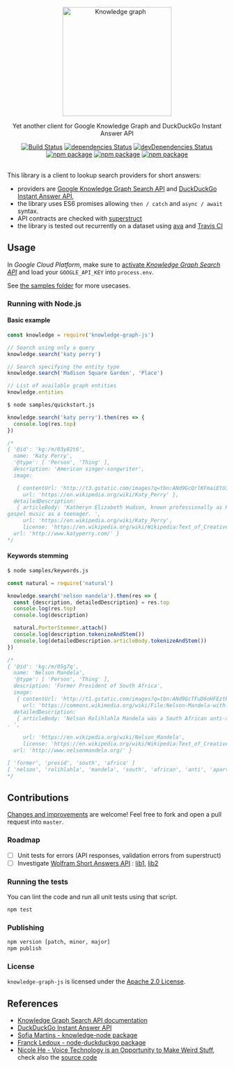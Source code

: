 <p align="center">
	<img width="250" src="https://www.staedtler.fr/fr/mandala-creator/assets/elements/jess_meleragni_10.svg" alt="Knowledge graph">
</p>
<p align="center">
  Yet another client for Google Knowledge Graph and DuckDuckGo Instant Answer API
</p>

<p align="center">
  <a href="http://travis-ci.org/mycaule/knowledge-graph-js"><img src="https://api.travis-ci.org/mycaule/knowledge-graph-js.svg?branch=master" alt="Build Status"></a>
  <a href="https://david-dm.org/mycaule/knowledge-graph-js"><img src="https://david-dm.org/mycaule/knowledge-graph-js/status.svg" alt="dependencies Status"></a>
  <a href="https://david-dm.org/mycaule/knowledge-graph-js?type=dev"><img src="https://david-dm.org/mycaule/knowledge-graph-js/dev-status.svg" alt="devDependencies Status"></a>
	<br>
	<a href="https://www.npmjs.com/package/knowledge-graph-js"><img src="https://img.shields.io/npm/v/knowledge-graph-js.svg" alt="npm package"></a>
	<a href="https://www.npmjs.com/package/knowledge-graph-js"><img src="https://img.shields.io/npm/dw/knowledge-graph-js.svg" alt="npm package"></a>
	<a href="https://www.npmjs.com/package/knowledge-graph-js"><img src="https://img.shields.io/npm/l/knowledge-graph-js.svg" alt="npm package"></a>
  <br>
  <br>
</p>

This library is a client to lookup search providers for short answers:
- providers are [Google Knowledge Graph Search API](https://developers.google.com/knowledge-graph/) and [DuckDuckGo Instant Answer API](https://duckduckgo.com/api),
- the library uses ES6 promises allowing `then / catch` and `async / await` syntax.
- API contracts are checked with [superstruct](https://github.com/ianstormtaylor/superstruct)
- the library is tested out recurrently on a dataset using [ava](https://github.com/avajs/ava) and [Travis CI](http://travis-ci.org/mycaule/knowledge-graph-js)

##  Usage

In *Google Cloud Platform*, make sure to [activate *Knowledge Graph Search API*](https://developers.google.com/knowledge-graph/prereqs) and load your `GOOGLE_API_KEY` into `process.env`.

See [the samples folder](/samples) for more usecases.

### Running with Node.js

#### Basic example

```javascript
const knowledge = require('knowledge-graph-js')

// Search using only a query
knowledge.search('katy perry')

// Search specifying the entity type
knowledge.search('Madison Square Garden', 'Place')

// List of available graph entities
knowledge.entities
```

```bash
$ node samples/quickstart.js
```
```javascript
knowledge.search('katy perry').then(res => {
  console.log(res.top)
})

/*
{ '@id': 'kg:/m/03y82t6',
  name: 'Katy Perry',
  '@type': [ 'Person', 'Thing' ],
  description: 'American singer-songwriter',
  image:

   { contentUrl: 'http://t3.gstatic.com/images?q=tbn:ANd9GcQrlKFmaiEtUImNiuD_pqzHPjDcjF4yaRThSFMh-rYuB8snFUfk',
     url: 'https://en.wikipedia.org/wiki/Katy_Perry' },
  detailedDescription:
   { articleBody: 'Katheryn Elizabeth Hudson, known professionally as Katy Perry, is an American singer and songwriter. After singing in church during her childhood, she pursued a career in
gospel music as a teenager. ',
     url: 'https://en.wikipedia.org/wiki/Katy_Perry',
     license: 'https://en.wikipedia.org/wiki/Wikipedia:Text_of_Creative_Commons_Attribution-ShareAlike_3.0_Unported_License' },
  url: 'http://www.katyperry.com/' }
*/
```

#### Keywords stemming
```bash
$ node samples/keywords.js
```
```javascript
const natural = require('natural')

knowledge.search('nelson mandela').then(res => {
  const {description, detailedDescription} = res.top
  console.log(res.top)
  console.log(description)

  natural.PorterStemmer.attach()
  console.log(description.tokenizeAndStem())
  console.log(detailedDescription.articleBody.tokenizeAndStem())
})

/*
{ '@id': 'kg:/m/05g7q',
  name: 'Nelson Mandela',
  '@type': [ 'Person', 'Thing' ],
  description: 'Former President of South Africa',
  image:
   { contentUrl: 'http://t1.gstatic.com/images?q=tbn:ANd9GcTFuD6oHFEztHdeTZTBHMQK-HHe1WKUeTzT0blYtptSvVlaOvRc',
     url: 'https://commons.wikimedia.org/wiki/File:Nelson-Mandela-with-congressman-Engel.png' },
  detailedDescription:
   { articleBody: 'Nelson Rolihlahla Mandela was a South African anti-apartheid revolutionary, political leader, and philanthropist, who served as President of South Africa from 1994 to 1999
. ',

     url: 'https://en.wikipedia.org/wiki/Nelson_Mandela',
     license: 'https://en.wikipedia.org/wiki/Wikipedia:Text_of_Creative_Commons_Attribution-ShareAlike_3.0_Unported_License' },
  url: 'http://www.nelsonmandela.org/' }

[ 'former', 'presid', 'south', 'africa' ]
[ 'nelson', 'rolihlahla', 'mandela', 'south', 'african', 'anti', 'apartheid', 'revolutionari', 'polit', 'leader', 'philanthropist', 'serv', 'presid', 'south', 'africa', '1994', '1999' ]
*/
```

## Contributions

[Changes and improvements](https://github.com/mycaule/knowledge-graph-js/wiki) are welcome! Feel free to fork and open a pull request into `master`.

### Roadmap

- [ ] Unit tests for errors (API responses, validation errors from superstruct)
- [ ] Investigate [Wolfram Short Answers API](https://products.wolframalpha.com/short-answers-api/documentation/) : [lib1](https://www.npmjs.com/package/node-wolfram-api), [lib2](https://www.npmjs.com/package/wolfram-alpha)

### Running the tests

You can lint the code and run all unit tests using that script.
```bash
npm test
```

### Publishing
```bash
npm version [patch, minor, major]
npm publish
```

### License
`knowledge-graph-js` is licensed under the [Apache 2.0 License](https://github.com/mycaule/knowledge-graph-js/blob/master/LICENSE).

## References

* [Knowledge Graph Search API documentation](https://developers.google.com/knowledge-graph/)
* [DuckDuckGo Instant Answer API](https://duckduckgo.com/api)
* [Sofia Martins - knowledge-node package](https://www.npmjs.com/package/knowledge-node)
* [Franck Ledoux - node-duckduckgo package](https://github.com/franckLdx/node-duckduckgo)
* [Nicole He - Voice Technology is an Opportunity to Make Weird Stuff](https://medium.com/@nicolehe/voice-technology-is-an-opportunity-to-make-weird-stuff-d4296ce7448a), check also the [source code](https://github.com/googlecreativelab/mystery-animal/blob/master/functions/modules/KnowledgeGraphQuery.js)
